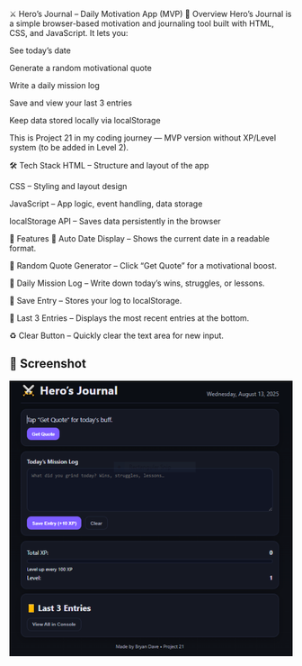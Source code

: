 ⚔️ Hero’s Journal – Daily Motivation App (MVP)
📜 Overview
Hero’s Journal is a simple browser-based motivation and journaling tool built with HTML, CSS, and JavaScript.
It lets you:

See today’s date

Generate a random motivational quote

Write a daily mission log

Save and view your last 3 entries

Keep data stored locally via localStorage

This is Project 21 in my coding journey — MVP version without XP/Level system (to be added in Level 2).

🛠 Tech Stack
HTML – Structure and layout of the app

CSS – Styling and layout design

JavaScript – App logic, event handling, data storage

localStorage API – Saves data persistently in the browser

🚀 Features
📅 Auto Date Display – Shows the current date in a readable format.

💬 Random Quote Generator – Click “Get Quote” for a motivational boost.

📝 Daily Mission Log – Write down today’s wins, struggles, or lessons.

💾 Save Entry – Stores your log to localStorage.

📜 Last 3 Entries – Displays the most recent entries at the bottom.

♻ Clear Button – Quickly clear the text area for new input.


## 📸 Screenshot
![Hero’s Journal Screenshot](./hero-journal-screenshot.png)

